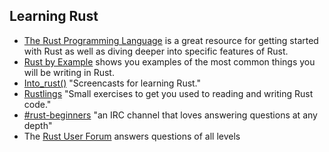 ## Learning Rust

* [The Rust Programming Language](https://doc.rust-lang.org/book/second-edition/) is a great resource for getting started with Rust as well as diving deeper into specific features of Rust.
* [Rust by Example](https://doc.rust-lang.org/stable/rust-by-example/) shows you examples of the most common things you will be writing in Rust.
* [Into_rust()](http://intorust.com/) "Screencasts for learning Rust."
* [Rustlings](https://github.com/carols10cents/rustlings) "Small exercises to get you used to reading and writing Rust code."
* [#rust-beginners](https://chat.mibbit.com/?server=irc.mozilla.org&channel=%23rust-beginners) "an IRC channel that loves answering questions at any depth"
* The [Rust User Forum](http://users.rust-lang.org) answers questions of all levels
